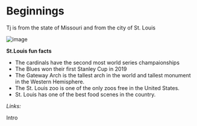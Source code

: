 # Beginnings

Tj is from the state of Missouri and from the city of St. Louis

![image](https://user-images.githubusercontent.com/128004223/225741572-24fd3d9a-60b3-4424-b7fc-45375a8d298d.png)


**St.Louis fun facts**

* The cardinals have the second most world series champaionships
* The Blues won their first Stanley Cup in 2019
* The Gateway Arch is the tallest arch in the world and tallest monument in the Western Hemisphere.
* The St. Louis zoo is one of the only zoos free in the United States.
* St. Louis has one of the best food scenes in the country.


_Links:_

Intro
